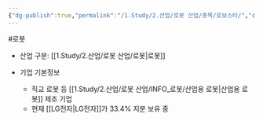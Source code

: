 ```yaml
---
{"dg-publish":true,"permalink":"/1.Study/2.산업/로봇 산업/종목/로보스타/","created":"2024-11-20T21:02:28.070+09:00","updated":"2025-06-25T11:14:29.647+09:00"}
---
```


#로봇 

- 산업 구분: [[1.Study/2.산업/로봇 산업/로봇\|로봇]]


- 기업 기본정보
	- 직교 로봇 등 [[1.Study/2.산업/로봇 산업/INFO_로봇/산업용 로봇\|산업용 로봇]] 제조 기업
	- 현재 [[LG전자\|LG전자]]가 33.4% 지분 보유 중
